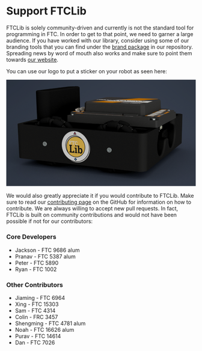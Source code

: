 # Support FTCLib

FTCLib is solely community-driven and currently is not the standard tool for programming in FTC. In order to get to that point, we need to garner a large audience. If you have worked with our library, consider using some of our branding tools that you can find under the [brand package](https://github.com/FTCLib/FTCLib/tree/dev/brand) in our repository. Spreading news by word of mouth also works and make sure to point them towards [our website](http://ftclib.org).

You can use our logo to put a sticker on your robot as seen here:

![CAD courtesy of Jeremiah from FTC Team 10641](.gitbook/assets/small-bot.png)

We would also greatly appreciate it if you would contribute to FTCLib. Make sure to read our [contributing page](https://github.com/FTCLib/FTCLib/blob/dev/CONTRIBUTING.md) on the GitHub for information on how to contribute. We are always willing to accept new pull requests. In fact, FTCLib is built on community contributions and would not have been possible if not for our contributors:

### Core Developers

* Jackson - FTC 9686 alum
* Pranav - FTC 5387 alum
* Peter - FTC 5890
* Ryan - FTC 1002

### Other Contributors

* Jiaming - FTC 6964
* Xing - FTC 15303
* Sam - FTC 4314
* Colin - FRC 3457
* Shengming - FTC 4781 alum
* Noah - FTC 16626 alum
* Purav - FTC 14614
* Dan - FTC 7026

